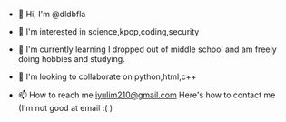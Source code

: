 - 👋 Hi, I'm @dldbfla

- 👀 I'm interested in science,kpop,coding,security
- 🌱 I'm currently learning I dropped out of middle school and am freely doing hobbies and studying.
- 💞️ I'm looking to collaborate on python,html,c++
- 📫 How to reach me iyulim210@gmail.com Here's how to contact me (I'm not good at email :( )



<!---
dldbfla/dldbfla is a ✨ special ✨ repository because its `README.md` (this file) appears on your GitHub profile.
You can click the Preview link to take a look at your changes.
--->
